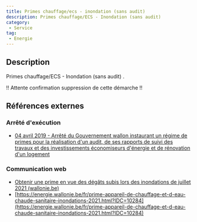 ```yaml
---
title: Primes chauffage/ecs - inondation (sans audit) 
description: Primes chauffage/ECS - Inondation (sans audit) 
category: 
 - Service
tag: 
 - Energie
---
```


## Description

Primes chauffage/ECS - Inondation (sans audit) .

!! Attente confirmation suppression de cette démarche !!

## Références externes 

### Arrêté d'exécution

- [04 avril 2019 - Arrêté du Gouvernement wallon instaurant un régime de primes pour la réalisation d'un audit, de ses rapports de suivi des travaux et des investissements économiseurs d'énergie et de rénovation d'un logement](https://wallex.wallonie.be/eli/arrete/2019/04/04/2019203007/2022/06/01)
### Communication web

- [Obtenir une prime en vue des dégâts subis lors des inondations de juillet 2021 (wallonie.be)](https://www.wallonie.be/fr/demarches/obtenir-une-prime-en-vue-des-degats-subis-lors-des-inondations-de-juillet-2021)
- [https://energie.wallonie.be/fr/prime-appareil-de-chauffage-et-d-eau-chaude-sanitaire-inondations-2021.html?IDC=10284](https://energie.wallonie.be/fr/prime-appareil-de-chauffage-et-d-eau-chaude-sanitaire-inondations-2021.html?IDC=10284)


